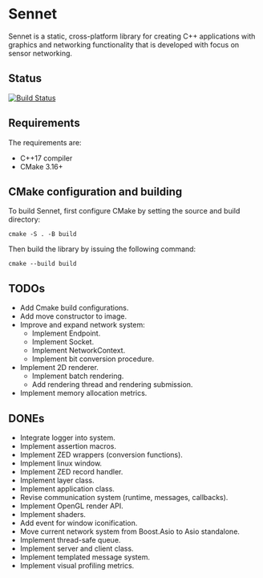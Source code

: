 # Sennet

Sennet is a static, cross-platform library for creating C++ applications 
with graphics and networking functionality that is developed with focus on 
sensor networking.

## Status
[![Build Status](https://travis-ci.com/markvilar/Sennet.svg?branch=master)](https://travis-ci.com/markvilar/Sennet)

## Requirements
The requirements are:
- C++17 compiler
- CMake 3.16+

## CMake configuration and building
To build Sennet, first configure CMake by setting the source and build directory:
```
cmake -S . -B build
```
Then build the library by issuing the following command:
```
cmake --build build
```

## TODOs
- Add Cmake build configurations.
- Add move constructor to image.
- Improve and expand network system:
    - Implement Endpoint.
    - Implement Socket.
    - Implement NetworkContext.
    - Implement bit conversion procedure.
- Implement 2D renderer.
    - Implement batch rendering.
    - Add rendering thread and rendering submission.
- Implement memory allocation metrics.

## DONEs
- Integrate logger into system.
- Implement assertion macros.
- Implement ZED wrappers (conversion functions).
- Implement linux window.
- Implement ZED record handler.
- Implement layer class.
- Implement application class.
- Revise communication system (runtime, messages, callbacks).
- Implement OpenGL render API.
- Implement shaders.
- Add event for window iconification.
- Move current network system from Boost.Asio to Asio standalone.
- Implement thread-safe queue.
- Implement server and client class.
- Implement templated message system.
- Implement visual profiling metrics.
